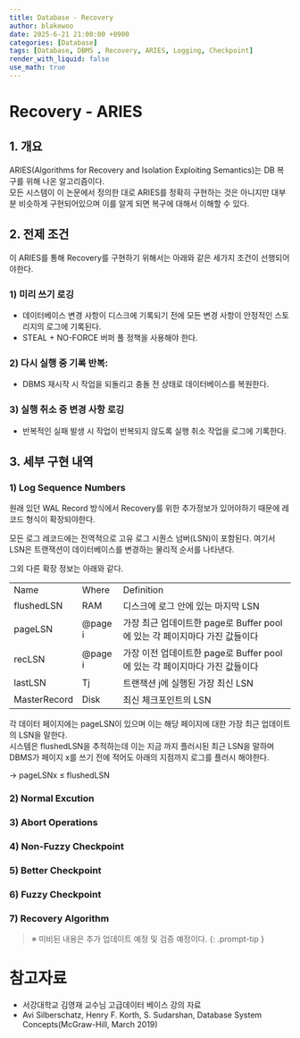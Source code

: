 ```yaml
---
title: Database - Recovery
author: blakewoo
date: 2025-6-21 21:00:00 +0900
categories: [Database]
tags: [Database, DBMS , Recovery, ARIES, Logging, Checkpoint]
render_with_liquid: false
use_math: true
---
```


# Recovery - ARIES

## 1. 개요
ARIES(Algorithms for Recovery and Isolation Exploiting Semantics)는 DB 복구를 위해 나온 알고리즘이다.   
모든 시스템이 이 논문에서 정의한 대로 ARIES를 정확히 구현하는 것은 아니지만 대부분 비슷하게 구현되어있으며 이를 알게 되면
복구에 대해서 이해할 수 있다.

## 2. 전제 조건
이 ARIES를 통해 Recovery를 구현하기 위해서는 아래와 같은 세가지 조건이 선행되어야한다.

### 1) 미리 쓰기 로깅
- 데이터베이스 변경 사항이 디스크에 기록되기 전에 모든 변경 사항이 안정적인 스토리지의 로그에 기록된다.
- STEAL + NO-FORCE 버퍼 풀 정책을 사용해야 한다.

### 2) 다시 실행 중 기록 반복:
- DBMS 재시작 시 작업을 되돌리고 충돌 전 상태로 데이터베이스를 복원한다.

### 3) 실행 취소 중 변경 사항 로깅
- 반복적인 실패 발생 시 작업이 반복되지 않도록 실행 취소 작업을 로그에 기록한다.

## 3. 세부 구현 내역
### 1) Log Sequence Numbers
원래 있던 WAL Record 방식에서 Recovery를 위한 추가정보가 있어야하기 때문에
레코드 형식이 확장되야한다.

모든 로그 레코드에는 전역적으로 고유 로그 시퀀스 넘버(LSN)이 포함된다.
여기서 LSN은 트랜잭션이 데이터베이스를 변경하는 물리적 순서를 나타낸다.

그외 다른 확장 정보는 아래와 같다.

<table>
    <tr>
        <td>Name</td>
        <td>Where</td>
        <td>Definition</td>
    </tr>
    <tr>
        <td>flushedLSN</td>
        <td>RAM</td>
        <td>디스크에 로그 안에 있는 마지막 LSN</td>
    </tr>
    <tr>
        <td>pageLSN</td>
        <td>@page i</td>
        <td>가장 최근 업데이트한 page로 Buffer pool에 있는 각 페이지마다 가진 값들이다</td>
    </tr>
    <tr>
        <td>recLSN</td>
        <td>@page i</td>
        <td>가장 이전 업데이트한 page로 Buffer pool에 있는 각 페이지마다 가진 값들이다</td>
    </tr>
    <tr>
        <td>lastLSN</td>
        <td>Tj</td>
        <td>트랜잭션 j에 실행된 가장 최신 LSN</td>
    </tr>
    <tr>
        <td>MasterRecord</td>
        <td>Disk</td>
        <td>최신 체크포인트의 LSN</td>
    </tr>
</table>

각 데이터 페이지에는 pageLSN이 있으며 이는 해당 페이지에 대한 가장 최근 업데이트의 LSN을 말한다.   
시스템은 flushedLSN을 추적하는데 이는 지금 까지 플러시된 최근 LSN을 말하며 DBMS가 페이지 x를 쓰기 전에
적어도 아래의 지점까지 로그를 플러시 해야한다.

→ pageLSNx ≤ flushedLSN

### 2) Normal Excution
### 3) Abort Operations
### 4) Non-Fuzzy Checkpoint
### 5) Better Checkpoint
### 6) Fuzzy Checkpoint
### 7) Recovery Algorithm

> ※ 미비된 내용은 추가 업데이트 예정 및 검증 예정이다.
{: .prompt-tip }

# 참고자료
- 서강대학교 김영재 교수님 고급데이터 베이스 강의 자료
- Avi Silberschatz, Henry F. Korth, S. Sudarshan, Database System Concepts(McGraw-Hill, March 2019)
